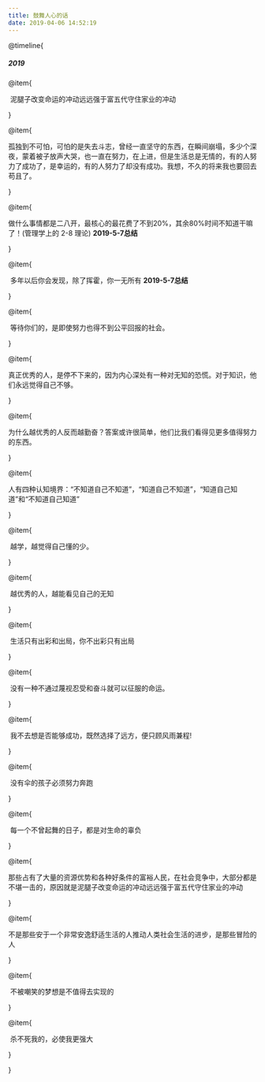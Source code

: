 ```yaml
---
title: 鼓舞人心的话
date: 2019-04-06 14:52:19
---
```


@timeline{

##### 2019

@item{

​	泥腿子改变命运的冲动远远强于富五代守住家业的冲动


}

@item{

​	孤独到不可怕，可怕的是失去斗志，曾经一直坚守的东西，在瞬间崩塌，多少个深夜，蒙着被子放声大哭，也一直在努力，在上进，但是生活总是无情的，有的人努力了成功了，是幸运的，有的人努力了却没有成功。我想，不久的将来我也要回去苟且了。

}



@item{

​	做什么事情都是二八开，最核心的最花费了不到20%，其余80%时间不知道干嘛了！(管理学上的 2-8 理论) **2019-5-7总结**



}



@item{

​	多年以后你会发现，除了挥霍，你一无所有 **2019-5-7总结**

}



@item{

​	等待你们的，是即使努力也得不到公平回报的社会。

}

@item{

​	真正优秀的人，是停不下来的，因为内心深处有一种对无知的恐慌。对于知识，他们永远觉得自己不够。

}

@item{

​	为什么越优秀的人反而越勤奋？答案或许很简单，他们比我们看得见更多值得努力的东西。

}

@item{

​	人有四种认知境界：“不知道自己不知道”，“知道自己不知道”，“知道自己知道”和“不知道自己知道”

}

@item{

​	越学，越觉得自己懂的少。

}

@item{

​	越优秀的人，越能看见自己的无知

}

@item{

​	生活只有出彩和出局，你不出彩只有出局

}

@item{

​	没有一种不通过蔑视忍受和奋斗就可以征服的命运。

}

@item{

​	我不去想是否能够成功，既然选择了远方，便只顾风雨兼程!

}

@item{

​	没有伞的孩子必须努力奔跑

}

@item{

​	每一个不曾起舞的日子，都是对生命的辜负

}

@item{

​	那些占有了大量的资源优势和各种好条件的富裕人民，在社会竞争中，大部分都是不堪一击的，原因就是泥腿子改变命运的冲动远远强于富五代守住家业的冲动

}

@item{

​	不是那些安于一个非常安逸舒适生活的人推动人类社会生活的进步，是那些冒险的人

}

@item{

​	不被嘲笑的梦想是不值得去实现的

}

@item{

​	杀不死我的，必使我更强大

}

}